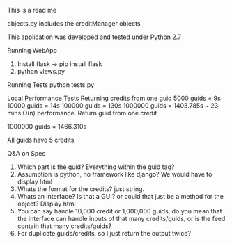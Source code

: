 This is a read me

objects.py includes the creditManager objects

This application was developed and tested under Python 2.7

Running WebApp
1. Install flask -> pip install flask
2. python views.py

Running Tests
python tests.py

Local Performance Tests
Returning credits from one guid
5000 guids = 9s
10000 guids = 14s
100000 guids = 130s
1000000 guids = 1403.785s ~ 23 mins
O(n) performance. 
Return guid from one credit


1000000 guids = 1466.310s

All guids have 5 credits



Q&A on Spec
1. Which part is the guid? Everything within the guid tag?
2. Assumption is python, no framework like django? We would have to display html
3. Whats the format for the credits? just string. 
4. Whats an interface? Is that a GUI? or could that just be a method for the object? Display html
5. You can say handle 10,000 credit or 1,000,000 guids, do you mean that the interface can handle inputs of that many credits/guids, or is the feed contain that many credits/guids?
6. For duplicate guids/credits, so I just return the output twice? 